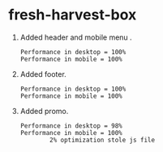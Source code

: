 # fresh-harvest-box

1.  Added header and mobile menu .

        Performance in desktop = 100%
        Performance in mobile = 100%

2.  Added footer.

        Performance in desktop = 100%
        Performance in mobile = 100%

3.  Added promo.

        Performance in desktop = 98%
        Performance in mobile = 100%
        		2% optimization stole js file
